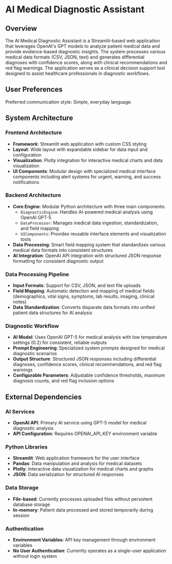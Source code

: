 # AI Medical Diagnostic Assistant

## Overview

The AI Medical Diagnostic Assistant is a Streamlit-based web application that leverages OpenAI's GPT models to analyze patient medical data and provide evidence-based diagnostic insights. The system processes various medical data formats (CSV, JSON, text) and generates differential diagnoses with confidence scores, along with clinical recommendations and red flag warnings. The application serves as a clinical decision support tool designed to assist healthcare professionals in diagnostic workflows.

## User Preferences

Preferred communication style: Simple, everyday language.

## System Architecture

### Frontend Architecture
- **Framework**: Streamlit web application with custom CSS styling
- **Layout**: Wide layout with expandable sidebar for data input and configuration
- **Visualization**: Plotly integration for interactive medical charts and data visualization
- **UI Components**: Modular design with specialized medical interface components including alert systems for urgent, warning, and success notifications

### Backend Architecture
- **Core Engine**: Modular Python architecture with three main components:
  - `DiagnosticEngine`: Handles AI-powered medical analysis using OpenAI GPT-5
  - `DataProcessor`: Manages medical data ingestion, standardization, and field mapping
  - `UIComponents`: Provides reusable interface elements and visualization tools
- **Data Processing**: Smart field mapping system that standardizes various medical data formats into consistent structures
- **AI Integration**: OpenAI API integration with structured JSON response formatting for consistent diagnostic output

### Data Processing Pipeline
- **Input Formats**: Support for CSV, JSON, and text file uploads
- **Field Mapping**: Automatic detection and mapping of medical fields (demographics, vital signs, symptoms, lab results, imaging, clinical notes)
- **Data Standardization**: Converts disparate data formats into unified patient data structures for AI analysis

### Diagnostic Workflow
- **AI Model**: Uses OpenAI GPT-5 for medical analysis with low temperature settings (0.2) for consistent, reliable outputs
- **Prompt Engineering**: Specialized system prompts designed for medical diagnostic scenarios
- **Output Structure**: Structured JSON responses including differential diagnoses, confidence scores, clinical recommendations, and red flag warnings
- **Configurable Parameters**: Adjustable confidence thresholds, maximum diagnosis counts, and red flag inclusion options

## External Dependencies

### AI Services
- **OpenAI API**: Primary AI service using GPT-5 model for medical diagnostic analysis
- **API Configuration**: Requires OPENAI_API_KEY environment variable

### Python Libraries
- **Streamlit**: Web application framework for the user interface
- **Pandas**: Data manipulation and analysis for medical datasets  
- **Plotly**: Interactive data visualization for medical charts and graphs
- **JSON**: Data serialization for structured AI responses

### Data Storage
- **File-based**: Currently processes uploaded files without persistent database storage
- **In-memory**: Patient data processed and stored temporarily during session

### Authentication
- **Environment Variables**: API key management through environment variables
- **No User Authentication**: Currently operates as a single-user application without login system